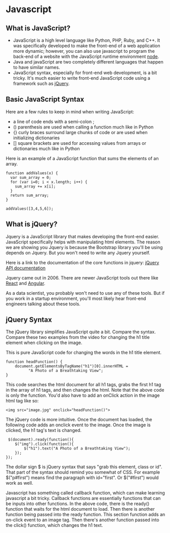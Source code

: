 # Javascript
## What is JavaScript?
+ JavaScript is a high level language like Python, PHP, Ruby, and C++. It was specifically developed to make the front-end of a web application more dynamic; however, you can also use javascript to program the back-end of a website with the JavaScript runtime environment [node](https://nodejs.org/en/).
+ Java and javaScript are two completely different languages that happen to have similar names.
+ JavaScript syntax, especially for front-end web development, is a bit tricky. It's much easier to write front-end JavaScript code using a framework such as [jQuery](https://api.jquery.com/).

## Basic JavaScript Syntax
Here are a few rules to keep in mind when writing JavaScript:
+ a line of code ends with a semi-colon ;
+ () parenthesis are used when calling a function much like in Python
+ {} curly braces surround large chunks of code or are used when initializing dictionaries
+ [] square brackets are used for accessing values from arrays or dictionaries much like in Python

Here is an example of a JavaScript function that sums the elements of an array.

    function addValues(x) {
      var sum_array = 0;
      for (var i=0; i < x.length; i++) {   
        sum_array += x[i];
      }
      return sum_array;
    }
    
    addValues([3,4,5,6]);

## What is jQuery?
Jquery is a JavaScript library that makes developing the front-end easier. JavaScript specifically helps with manipulating html elements. The reason we are showing you Jquery is because the Bootstrap library you'll be using depends on Jquery. But you won't need to write any Jquery yourself.

Here is a link to the documentation of the core functions in jquery: [jQuery API documentation](https://api.jquery.com/)

Jquery came out in 2006. There are newer JavaScript tools out there like [React](https://reactjs.org/) and [Angular](https://angularjs.org/).

As a data scientist, you probably won't need to use any of these tools. But if you work in a startup environment, you'll most likely hear front-end engineers talking about these tools.

## jQuery Syntax
The jQuery library simplifies JavaScript quite a bit. Compare the syntax. Compare these two examples from the video for changing the h1 title element when clicking on the image.

This is pure JavaScript code for changing the words in the h1 title element.

    function headFunction() {
        document.getElementsByTagName("h1")[0].innerHTML = 
              "A Photo of a Breathtaking View";
    }

This code searches the html document for all h1 tags, grabs the first h1 tag in the array of h1 tags, and then changes the html. Note that the above code is only the function. You'd also have to add an onClick action in the image html tag like so:

    <img src="image.jpg" onclick="headFunction()">

The jQuery code is more intuitive. Once the document has loaded, the following code adds an onclick event to the image. Once the image is clicked, the h1 tag's text is changed.

     $(document).ready(function(){
        $("img").click(function(){
            $("h1").text("A Photo of a Breathtaking View");
        });
    });

The dollar sign $ is jQuery syntax that says "grab this element, class or id". That part of the syntax should remind you somewhat of CSS. For example $("p#first") means find the paragraph with id="first". Or $("#first") would work as well.

Javascript has something called callback function, which can make learning javascript a bit tricky. Callback functions are essentially functions that can be inputs into other functions. In the above code, there is the ready() function that waits for the html document to load. Then there is another function being passed into the ready function. This section function adds an on-click event to an image tag. Then there's another function passed into the click() function, which changes the h1 text.